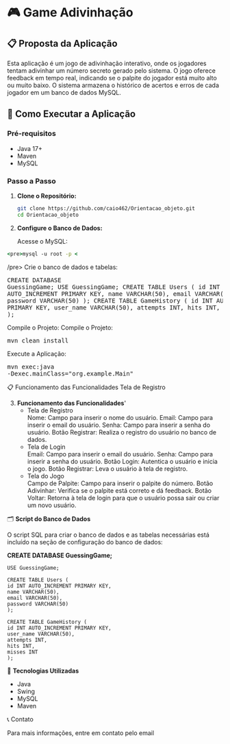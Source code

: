# 🎮 Game Adivinhação

## 📋 Proposta da Aplicação

Esta aplicação é um jogo de adivinhação interativo, onde os jogadores tentam adivinhar um número secreto gerado pelo sistema. O jogo oferece feedback em tempo real, indicando se o palpite do jogador está muito alto ou muito baixo. O sistema armazena o histórico de acertos e erros de cada jogador em um banco de dados MySQL.

## 🚀 Como Executar a Aplicação

### Pré-requisitos

- Java 17+
- Maven
- MySQL

### Passo a Passo

1. **Clone o Repositório:**
   ```sh
   git clone https://github.com/caio462/Orientacao_objeto.git
   cd Orientacao_objeto


2. **Configure o Banco de Dados:**
 
   Acesse o MySQL:
 ```cmd
<pre>mysql -u root -p <
 ```
/pre> Crie o banco de dados e tabelas:  <pre>CREATE DATABASE GuessingGame; USE GuessingGame; CREATE TABLE Users ( id INT AUTO_INCREMENT PRIMARY KEY, name VARCHAR(50), email VARCHAR(50), password VARCHAR(50) ); CREATE TABLE GameHistory ( id INT AUTO_INCREMENT PRIMARY KEY, user_name VARCHAR(50), attempts INT, hits INT, misses INT ); </pre>
   Compile o Projeto:
   Compile o Projeto:  <pre>mvn clean install </pre>
   Execute a Aplicação:  <pre>mvn exec:java -Dexec.mainClass="org.example.Main" </pre>

   
   📋 Funcionamento das Funcionalidades
   Tela de Registro

3. **Funcionamento das Funcionalidades**'
   - Tela de Registro  
   Nome: Campo para inserir o nome do usuário.
   Email: Campo para inserir o email do usuário.
   Senha: Campo para inserir a senha do usuário.
   Botão Registrar: Realiza o registro do usuário no banco de dados.
   - Tela de Login  
   Email: Campo para inserir o email do usuário.
   Senha: Campo para inserir a senha do usuário.
   Botão Login: Autentica o usuário e inicia o jogo.
   Botão Registrar: Leva o usuário à tela de registro.
   - Tela do Jogo  
   Campo de Palpite: Campo para inserir o palpite do número.
   Botão Adivinhar: Verifica se o palpite está correto e dá feedback.
   Botão Voltar: Retorna à tela de login para que o usuário possa sair ou criar um novo usuário.
   

🗂️ **Script do Banco de Dados**

   O script SQL para criar o banco de dados e as tabelas necessárias está incluído na seção de configuração do banco de dados:
   

**CREATE DATABASE GuessingGame;**
```mysql
USE GuessingGame;

CREATE TABLE Users (
id INT AUTO_INCREMENT PRIMARY KEY,
name VARCHAR(50),
email VARCHAR(50),
password VARCHAR(50)
);

CREATE TABLE GameHistory (
id INT AUTO_INCREMENT PRIMARY KEY,
user_name VARCHAR(50),
attempts INT,
hits INT,
misses INT
);
```
🔧 **Tecnologias Utilizadas**
- Java
- Swing
- MySQL
- Maven

📞 Contato

Para mais informações, entre em contato pelo email